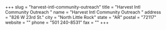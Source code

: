 +++
slug = "harvest-intl-community-outreach"
title = "Harvest Intl Community Outreach "
name = "Harvest Intl Community Outreach "
address = "826 W 23rd St."
city = "North Little Rock"
state = "AR"
postal = "72117"
website = ""
phone = "501 240-8531"
fax = ""
+++
